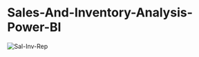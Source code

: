 # Sales-And-Inventory-Analysis-Power-BI

![Sal-Inv-Rep](https://github.com/user-attachments/assets/3afdb0fb-9dfa-40c9-a9c8-5ea16f1dc949)
